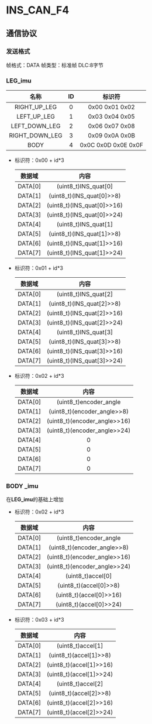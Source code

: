 # INS_CAN_F4

## 通信协议

### 发送格式

帧格式：DATA
帧类型：标准帧
DLC:8字节

### LEG_imu

|      名称      |  ID  |       标识符        |
| :------------: | :--: | :-----------------: |
|  RIGHT_UP_LEG  |  0   |   0x00 0x01 0x02    |
|  LEFT_UP_LEG   |  1   |   0x03 0x04 0x05    |
| LEFT_DOWN_LEG  |  2   |   0x06 0x07 0x08    |
| RIGHT_DOWN_LEG |  3   |   0x09 0x0A 0x0B    |
|      BODY      |  4   | 0x0C 0x0D 0x0E 0x0F |

- 标识符：0x00 + id*3

    | 数据域  |            内容            |
    | :-----: | :------------------------: |
    | DATA[0] |    (uint8_t)INS_quat[0]    |
    | DATA[1] | (uint8_t)(INS_quat[0]>>8)  |
    | DATA[2] | (uint8_t)(INS_quat[0]>>16) |
    | DATA[3] | (uint8_t)(INS_quat[0]>>24) |
    | DATA[4] |    (uint8_t)INS_quat[1]    |
    | DATA[5] | (uint8_t)(INS_quat[1]>>8)  |
    | DATA[6] | (uint8_t)(INS_quat[1]>>16) |
    | DATA[7] | (uint8_t)(INS_quat[1]>>24) |

- 标识符：0x01  + id*3

    | 数据域  |            内容            |
    | :-----: | :------------------------: |
    | DATA[0] |    (uint8_t)INS_quat[2]    |
    | DATA[1] | (uint8_t)(INS_quat[2]>>8)  |
    | DATA[2] | (uint8_t)(INS_quat[2]>>16) |
    | DATA[3] | (uint8_t)(INS_quat[2]>>24) |
    | DATA[4] |    (uint8_t)INS_quat[3]    |
    | DATA[5] | (uint8_t)(INS_quat[3]>>8)  |
    | DATA[6] | (uint8_t)(INS_quat[3]>>16) |
    | DATA[7] | (uint8_t)(INS_quat[3]>>24) |

- 标识符：0x02 + id*3

    | 数据域  |             内容             |
    | :-----: | :--------------------------: |
    | DATA[0] |    (uint8_t)encoder_angle    |
    | DATA[1] | (uint8_t)(encoder_angle>>8)  |
    | DATA[2] | (uint8_t)(encoder_angle>>16) |
    | DATA[3] | (uint8_t)(encoder_angle>>24) |
    | DATA[4] |              0               |
    | DATA[5] |              0               |
    | DATA[6] |              0               |
    | DATA[7] |              0               |

### BODY _imu

在**LEG_imu**的基础上增加

- 标识符：0x02 + id*3

    | 数据域  |             内容             |
    | :-----: | :--------------------------: |
    | DATA[0] |    (uint8_t)encoder_angle    |
    | DATA[1] | (uint8_t)(encoder_angle>>8)  |
    | DATA[2] | (uint8_t)(encoder_angle>>16) |
    | DATA[3] | (uint8_t)(encoder_angle>>24) |
    | DATA[4] |      (uint8_t)accel[0]       |
    | DATA[5] |    (uint8_t)(accel[0]>>8)    |
    | DATA[6] |   (uint8_t)(accel[0]>>16)    |
    | DATA[7] |   (uint8_t)(accel[0]>>24)    |

- 标识符：0x03 + id*3

    | 数据域  |          内容           |
    | :-----: | :---------------------: |
    | DATA[0] |    (uint8_t)accel[1]    |
    | DATA[1] | (uint8_t)(accel[1]>>8)  |
    | DATA[2] | (uint8_t)(accel[1]>>16) |
    | DATA[3] | (uint8_t)(accel[1]>>24) |
    | DATA[4] |    (uint8_t)accel[2]    |
    | DATA[5] | (uint8_t)(accel[2]>>8)  |
    | DATA[6] | (uint8_t)(accel[2]>>16) |
    | DATA[7] | (uint8_t)(accel[2]>>24) |
